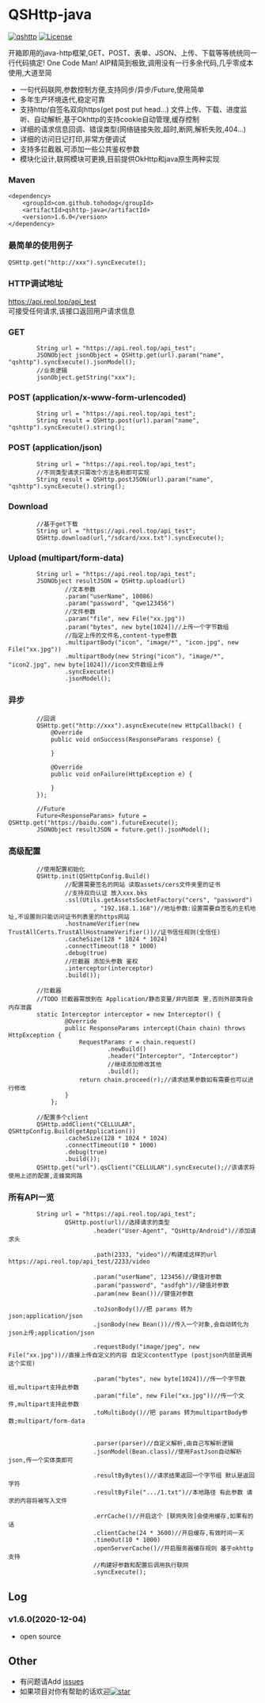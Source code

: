 QSHttp-java
====
[![qshttp][qshttpsvg]][star]  [![License][licensesvg]][license]

开箱即用的java-http框架,GET、POST、表单、JSON、上传、下载等等统统同一行代码搞定! One Code Man!
AIP精简到极致,调用没有一行多余代码,几乎零成本使用,大道至简 

  * 一句代码联网,参数控制方便,支持同步/异步/Future,使用简单
  * 多年生产环境迭代,稳定可靠
  * 支持http/自签名双向https(get post put head...) 文件上传、下载、进度监听、自动解析,基于Okhttp的支持cookie自动管理,缓存控制
  * 详细的请求信息回调、错误类型(网络链接失败,超时,断网,解析失败,404...)
  * 详细的访问日记打印,非常方便调试
  * 支持多拦截器,可添加一些公共鉴权参数
  * 模块化设计,联网模块可更换,目前提供OkHttp和java原生两种实现

### Maven
```
<dependency>
    <groupId>com.github.tohodog</groupId>
    <artifactId>qshttp-java</artifactId>
    <version>1.6.0</version>
</dependency>
```

### 最简单的使用例子
```
QSHttp.get("http://xxx").syncExecute();
```
### HTTP调试地址
https://api.reol.top/api_test
<br/>
可接受任何请求,该接口返回用户请求信息


### GET
```
        String url = "https://api.reol.top/api_test";
        JSONObject jsonObject = QSHttp.get(url).param("name", "qshttp").syncExecute().jsonModel();
        //业务逻辑
        jsonObject.getString("xxx");
```


### POST (application/x-www-form-urlencoded)
```
        String url = "https://api.reol.top/api_test";
        String result = QSHttp.post(url).param("name", "qshttp").syncExecute().string();
```

### POST (application/json)
```
        String url = "https://api.reol.top/api_test";
        //不同类型请求只需改个方法名称即可实现
        String result = QSHttp.postJSON(url).param("name", "qshttp").syncExecute().string();
```


### Download
```
        //基于get下载
        String url = "https://api.reol.top/api_test";
        QSHttp.download(url,"/sdcard/xxx.txt").syncExecute();
```


### Upload (multipart/form-data)
```
        String url = "https://api.reol.top/api_test";
        JSONObject resultJSON = QSHttp.upload(url)
                //文本参数
                .param("userName", 10086)
                .param("password", "qwe123456")
                //文件参数
                .param("file", new File("xx.jpg"))
                .param("bytes", new byte[1024])//上传一个字节数组
                //指定上传的文件名,content-type参数
                .multipartBody("icon", "image/*", "icon.jpg", new File("xx.jpg"))
                .multipartBody(new String("icon"), "image/*", "icon2.jpg", new byte[1024])//icon文件数组上传
                .syncExecute()
                .jsonModel();
```

### 异步
```
        //回调
        QSHttp.get("http://xxx").asyncExecute(new HttpCallback() {
            @Override
            public void onSuccess(ResponseParams response) {
                
            }

            @Override
            public void onFailure(HttpException e) {

            }
        });

        //Future
        Future<ResponseParams> future = QSHttp.get("https://baidu.com").futureExecute();
        JSONObject resultJSON = future.get().jsonModel();

```



###  高级配置
```
        //使用配置初始化
        QSHttp.init(QSHttpConfig.Build()
                //配置需要签名的网站 读取assets/cers文件夹里的证书
                //支持双向认证 放入xxx.bks
                .ssl(Utils.getAssetsSocketFactory("cers", "password")
                        , "192.168.1.168")//地址参数:设置需要自签名的主机地址,不设置则只能访问证书列表里的https网站
                .hostnameVerifier(new TrustAllCerts.TrustAllHostnameVerifier())//证书信任规则(全信任)
                .cacheSize(128 * 1024 * 1024)
                .connectTimeout(18 * 1000)
                .debug(true)
                //拦截器 添加头参数 鉴权
                .interceptor(interceptor)
                .build());

        //拦截器
        //TODO 拦截器需放到在 Application/静态变量/非内部类 里,否则外部类将会内存泄露
        static Interceptor interceptor = new Interceptor() {
                @Override
                public ResponseParams intercept(Chain chain) throws HttpException {
                    RequestParams r = chain.request()
                            .newBuild()
                            .header("Interceptor", "Interceptor")
                            //继续添加修改其他
                            .build();
                    return chain.proceed(r);//请求结果参数如有需要也可以进行修改
                }
            };
         
        //配置多个client
        QSHttp.addClient("CELLULAR", QSHttpConfig.Build(getApplication())
                .cacheSize(128 * 1024 * 1024)
                .connectTimeout(10 * 1000)
                .debug(true)
                .build());
        QSHttp.get("url").qsClient("CELLULAR").syncExecute();//该请求将使用上述的配置,走蜂窝网路
```


### 所有API一览

```
        String url = "https://api.reol.top/api_test";
                QSHttp.post(url)//选择请求的类型
                        .header("User-Agent", "QsHttp/Android")//添加请求头

                        .path(2333, "video")//构建成这样的url https://api.reol.top/api_test/2233/video

                        .param("userName", 123456)//键值对参数
                        .param("password", "asdfgh")//键值对参数
                        .param(new Bean())//键值对参数

                        .toJsonBody()//把 params 转为json;application/json
                        .jsonBody(new Bean())//传入一个对象,会自动转化为json上传;application/json

                        .requestBody("image/jpeg", new File("xx.jpg"))//直接上传自定义的内容 自定义contentType (postjson内部是调用这个实现)

                        .param("bytes", new byte[1024])//传一个字节数组,multipart支持此参数
                        .param("file", new File("xx.jpg"))//传一个文件,multipart支持此参数
                        .toMultiBody()//把 params 转为multipartBody参数;multipart/form-data


                        .parser(parser)//自定义解析,由自己写解析逻辑
                        .jsonModel(Bean.class)//使用FastJson自动解析json,传一个实体类即可

                        .resultByBytes()//请求结果返回一个字节组 默认是返回字符
                        .resultByFile(".../1.txt")//本地路径 有此参数 请求的内容将被写入文件

                        .errCache()//开启这个 [联网失败]会使用缓存,如果有的话
                        .clientCache(24 * 3600)//开启缓存,有效时间一天
                        .timeOut(10 * 1000)
                        .openServerCache()//开启服务器缓存规则 基于okhttp支持
                        //构建好参数和配置后调用执行联网
                        .syncExecute();
```
## Log
### v1.6.0(2020-12-04)
  * open source
## Other
  * 有问题请Add [issues](https://github.com/tohodog/QSHttp-java/issues)
  * 如果项目对你有帮助的话欢迎[![star][starsvg]][star]
  
[starsvg]: https://img.shields.io/github/stars/tohodog/QSHttp-java.svg?style=social&label=Stars
[star]: https://github.com/tohodog/QSHttp-java

[licensesvg]: https://img.shields.io/badge/License-Apache--2.0-red.svg
[license]: https://raw.githubusercontent.com/tohodog/QSHttp-java/master/LICENSE

[qshttpsvg]: https://img.shields.io/badge/QSHttp--java-1.6.0-blue.svg

